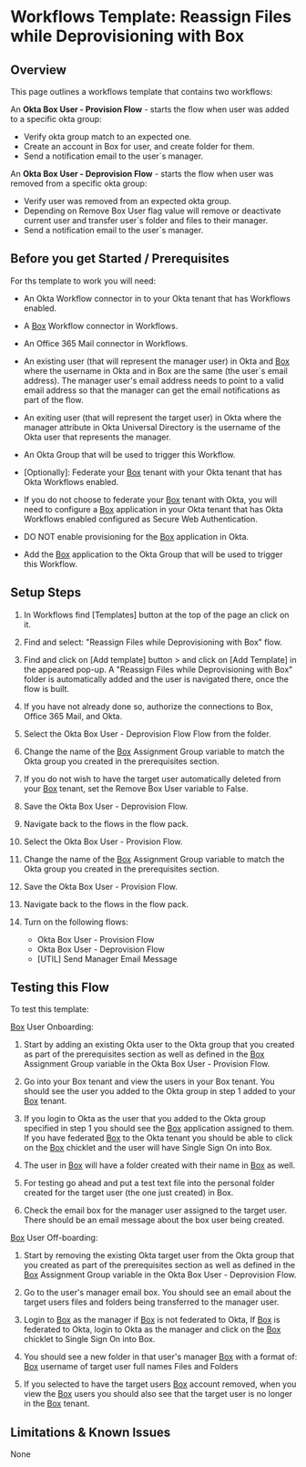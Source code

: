 # Workflows Template: Reassign Files while Deprovisioning with Box

## Overview

This page outlines a workflows template that contains two workflows:

An **Okta Box User - Provision Flow** - starts the flow when user was added to a specific okta group:
- Verify okta group match to an expected one.
- Create an account in Box for user, and create folder for them.
- Send a notification email to the user`s manager.

An **Okta Box User - Deprovision Flow** - starts the flow when user was removed from a specific okta group:
- Verify user was removed from an expected okta group.
- Depending on Remove Box User flag value will remove or deactivate current user and transfer user`s folder and files to their manager.
- Send a notification email to the user`s manager.


## Before you get Started / Prerequisites

For ths template to work you will need:

* An Okta Workflow connector in to your Okta tenant that has Workflows enabled.

* A [Box](http://Box.com) Workflow connector in Workflows.

* An Office 365 Mail connector in Workflows.

* An existing user (that will represent the manager user) in Okta and [Box](http://Box.com) where the username in Okta and in Box are the same (the user`s email address). The manager user's email address needs to point to a valid email address so that the manager can get the email notifications as part of the flow.

* An exiting user (that will represent the target user) in Okta where the manager attribute in Okta Universal Directory is the username of the Okta user that represents the manager.

* An Okta Group that will be used to trigger this Workflow.

* [Optionally]: Federate your [Box](http://Box.com) tenant with your Okta tenant that has Okta Workflows enabled.

* If you do not choose to federate your [Box](http://Box.com) tenant with Okta, you will need to configure a [Box](http://Box.com) application in your Okta tenant that has Okta Workflows enabled configured as Secure Web Authentication.

* DO NOT enable provisioning for the [Box](http://Box.com) application in Okta.

* Add the [Box](http://Box.com) application to the Okta Group that will be used to trigger this Workflow.


## Setup Steps

1. In Workflows find [Templates] button at the top of the page an click on it.

2. Find and select: "Reassign Files while Deprovisioning with Box" flow.

3. Find and click on [Add template] button > and click on  [Add Template] in the  appeared pop-up. A "Reassign Files while Deprovisioning with Box" folder is automatically added and the user is navigated there, once the flow is built.

4. If you have not already done so, authorize the connections to Box, Office 365 Mail, and Okta.

5. Select the Okta Box User - Deprovision Flow Flow from the folder.

6. Change the name of the [Box](http://Box.com) Assignment Group variable to match the Okta group you created in the prerequisites section.

7. If you do not wish to have the target user automatically deleted from your [Box](http://Box.com) tenant, set the Remove Box User variable to False.

8. Save the Okta Box User - Deprovision Flow.

9. Navigate back to the flows in the flow pack.

10. Select the Okta Box User - Provision Flow.

11. Change the name of the [Box](http://Box.com) Assignment Group variable to match the Okta group you created in the prerequisites section.

12. Save the Okta Box User - Provision Flow.

13. Navigate back to the flows in the flow pack.

14. Turn on the following flows:

    *   Okta Box User - Provision Flow
    *   Okta Box User - Deprovision Flow
    *   [UTIL] Send Manager Email Message



## Testing this Flow

To test this template:

[Box](http://Box.com) User Onboarding:

1. Start by adding an existing Okta user to the Okta group that you created as part of the prerequisites section as well as defined in the [Box](http://Box.com) Assignment Group variable in the Okta Box User - Provision Flow.

2. 	Go into your Box tenant and view the users in your Box tenant. You should see the user you added to the Okta group in step 1 added to your [Box](http://Box.com) tenant.

3. 	If you login to Okta as the user that you added to the Okta group specified in step 1 you should see the [Box](http://Box.com) application assigned to them. If you have federated [Box](http://Box.com) to the Okta tenant you should be able to click on the [Box](http://Box.com) chicklet and the user will have Single Sign On into Box.

4. 	The user in [Box](http://Box.com) will have a folder created with their name in [Box](http://Box.com) as well.

5. 	For testing go ahead and put a test text file into the personal folder created for the target user (the one just created) in Box.

6. 	Check the email box for the manager user assigned to the target user. There should be an email message about the box user being created.

[Box](http://Box.com) User Off-boarding:

1. Start by removing the existing Okta target user from the Okta group that you created as part of the prerequisites section as well as defined in the [Box](http://Box.com) Assignment Group variable in the Okta Box User - Deprovision Flow.

2. 	Go to the user's manager email box. You should see an email about the target users files and folders being transferred to the manager user.

3. 	Login to [Box](http://Box.com) as the manager if [Box](http://Box.com) is not federated to Okta,
    If [Box](http://Box.com) is federated to Okta, login to Okta as the manager and click on the [Box](http://Box.com) chicklet to Single Sign On into Box.

4. 	You should see a new folder in that user's manager [Box](http://Box.com) with a format of: [Box](http://Box.com) username of target user full names Files and Folders

5. 	If you selected to have the target users [Box](http://Box.com) account removed, when you view the [Box](http://Box.com) users you should also see that the target user is no longer in the [Box](http://Box.com) tenant.


## Limitations & Known Issues

None

